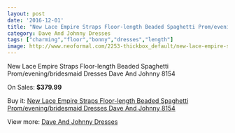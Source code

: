```yaml
---
layout: post
date: '2016-12-01'
title: "New Lace Empire Straps Floor-length Beaded Spaghetti Prom/evening/bridesmaid Dresses Dave And Johnny 8154"
category: Dave And Johnny Dresses
tags: ["charming","floor","bonny","dresses","length"]
image: http://www.neoformal.com/2253-thickbox_default/new-lace-empire-straps-floor-length-beaded-spaghetti-prom-evening-bridesmaid-dresses-dave-and-johnny-8154.jpg
---
```

New Lace Empire Straps Floor-length Beaded Spaghetti Prom/evening/bridesmaid Dresses Dave And Johnny 8154

On Sales: **$379.99**
<a href="https://www.neoformal.com/en/dave-and-johnny-dresses/838-new-lace-empire-straps-floor-length-beaded-spaghetti-prom-evening-bridesmaid-dresses-dave-and-johnny-8154.html"><amp-img layout="responsive" width="600" height="600" src="//www.neoformal.com/2253-thickbox_default/new-lace-empire-straps-floor-length-beaded-spaghetti-prom-evening-bridesmaid-dresses-dave-and-johnny-8154.jpg" alt="New Lace Empire Straps Floor-length Beaded Spaghetti Prom/evening/bridesmaid Dresses Dave And Johnny 8154 0" /></a>
<a href="https://www.neoformal.com/en/dave-and-johnny-dresses/838-new-lace-empire-straps-floor-length-beaded-spaghetti-prom-evening-bridesmaid-dresses-dave-and-johnny-8154.html"><amp-img layout="responsive" width="600" height="600" src="//www.neoformal.com/2254-thickbox_default/new-lace-empire-straps-floor-length-beaded-spaghetti-prom-evening-bridesmaid-dresses-dave-and-johnny-8154.jpg" alt="New Lace Empire Straps Floor-length Beaded Spaghetti Prom/evening/bridesmaid Dresses Dave And Johnny 8154 1" /></a>

Buy it: [New Lace Empire Straps Floor-length Beaded Spaghetti Prom/evening/bridesmaid Dresses Dave And Johnny 8154](https://www.neoformal.com/en/dave-and-johnny-dresses/838-new-lace-empire-straps-floor-length-beaded-spaghetti-prom-evening-bridesmaid-dresses-dave-and-johnny-8154.html "New Lace Empire Straps Floor-length Beaded Spaghetti Prom/evening/bridesmaid Dresses Dave And Johnny 8154")

View more: [Dave And Johnny Dresses](https://www.neoformal.com/en/9-dave-and-johnny-dresses "Dave And Johnny Dresses")